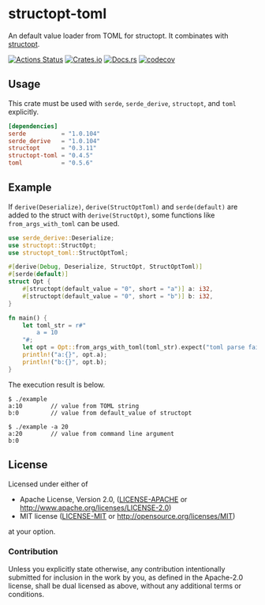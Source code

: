 # structopt-toml
An default value loader from TOML for structopt.
It combinates with [structopt](https://github.com/TeXitoi/structopt).

[![Actions Status](https://github.com/dalance/structopt-toml/workflows/Rust/badge.svg)](https://github.com/dalance/structopt-toml/actions)
[![Crates.io](https://img.shields.io/crates/v/structopt-toml.svg)](https://crates.io/crates/structopt-toml)
[![Docs.rs](https://docs.rs/structopt-toml/badge.svg)](https://docs.rs/structopt-toml)
[![codecov](https://codecov.io/gh/dalance/structopt-toml/branch/master/graph/badge.svg)](https://codecov.io/gh/dalance/structopt-toml)

## Usage

This crate must be used with `serde`, `serde_derive`, `structopt`, and `toml` explicitly.

```Cargo.toml
[dependencies]
serde          = "1.0.104"
serde_derive   = "1.0.104"
structopt      = "0.3.11"
structopt-toml = "0.4.5"
toml           = "0.5.6"
```

## Example

If `derive(Deserialize)`, `derive(StructOptToml)` and `serde(default)` are added to the struct with `derive(StructOpt)`, some functions like `from_args_with_toml` can be used.

```rust
use serde_derive::Deserialize;
use structopt::StructOpt;
use structopt_toml::StructOptToml;

#[derive(Debug, Deserialize, StructOpt, StructOptToml)]
#[serde(default)]
struct Opt {
    #[structopt(default_value = "0", short = "a")] a: i32,
    #[structopt(default_value = "0", short = "b")] b: i32,
}

fn main() {
    let toml_str = r#"
        a = 10
    "#;
    let opt = Opt::from_args_with_toml(toml_str).expect("toml parse failed");
    println!("a:{}", opt.a);
    println!("b:{}", opt.b);
}
```

The execution result is below.

```console
$ ./example
a:10        // value from TOML string
b:0         // value from default_value of structopt

$ ./example -a 20
a:20        // value from command line argument
b:0
```

## License

Licensed under either of

 * Apache License, Version 2.0, ([LICENSE-APACHE](LICENSE-APACHE) or http://www.apache.org/licenses/LICENSE-2.0)
 * MIT license ([LICENSE-MIT](LICENSE-MIT) or http://opensource.org/licenses/MIT)

at your option.

### Contribution

Unless you explicitly state otherwise, any contribution intentionally
submitted for inclusion in the work by you, as defined in the Apache-2.0
license, shall be dual licensed as above, without any additional terms or
conditions.
